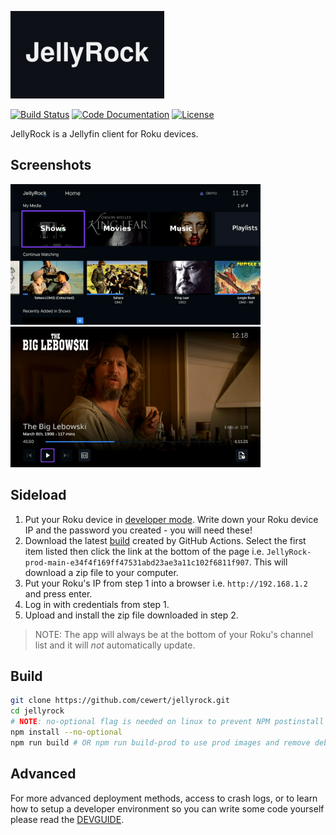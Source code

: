 <!-- markdownlint-disable MD041 -->
![JellyRock](resources/branding/release/channel-poster_sd.png "JellyRock")

<!-- [![Current Release](https://img.shields.io/github/release/cewert/jellyrock.svg?logo=github "Current Release")](https://github.com/cewert/jellyrock/releases) -->
[![Build Status](https://img.shields.io/github/actions/workflow/status/cewert/jellyrock/build.yml?logo=github&branch=main "Build Status")](https://github.com/cewert/jellyrock/actions/workflows/build.yml?query=branch%3Amain)
[![Code Documentation](https://img.shields.io/badge/Code%20Documentation-purple)](https://cewert.github.io/jellyrock-code-docs/)
[![License](https://img.shields.io/github/license/cewert/jellyrock.svg "GPL 2.0 License")](LICENSE)
<!-- [![Translation Status](https://translate.jellyfin.org/widgets/jellyfin/-/jellyfin-roku/svg-badge.svg "Translation Status")](https://translate.jellyfin.org/projects/jellyfin/jellyfin-roku/?utm_source=widget) -->

JellyRock is a Jellyfin client for Roku devices.

## Screenshots

  <a href="docs/screenshots/home.png" target="_blank" title="Home">
    <img src="docs/screenshots/home.png" width="400" alt="Home" />
  </a>
  <a href="docs/screenshots/osd.png" target="_blank" title="On-Screen Display(OSD)">
    <img src="docs/screenshots/osd.png" width="400" alt="On-Screen Display(OSD)" />
  </a>

## Sideload

1. Put your Roku device in [developer mode](https://blog.roku.com/developer/2016/02/04/developer-setup-guide). Write down your Roku device IP and the password you created - you will need these!
2. Download the latest [build](https://github.com/cewert/jellyrock/actions/workflows/build.yml?query=branch%3Amain) created by GitHub Actions. Select the first item listed then click the link at the bottom of the page i.e. `JellyRock-prod-main-e34f4f169ff47531abd23ae3a11c102f6811f907`. This will download a zip file to your computer.
3. Put your Roku's IP from step 1 into a browser i.e. `http://192.168.1.2` and press enter.
4. Log in with credentials from step 1.
5. Upload and install the zip file downloaded in step 2.

> NOTE: The app will always be at the bottom of your Roku's channel list and it will *not* automatically update.

## Build

```bash
git clone https://github.com/cewert/jellyrock.git
cd jellyrock
# NOTE: no-optional flag is needed on linux to prevent NPM postinstall failure
npm install --no-optional 
npm run build # OR npm run build-prod to use prod images and remove debug logging
```

## Advanced

For more advanced deployment methods, access to crash logs, or to learn how to setup a developer environment so you can write some code yourself please read the [DEVGUIDE](docs/DEVGUIDE.md).
